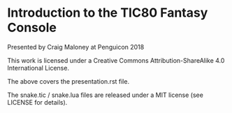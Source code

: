 # Introduction to the TIC80 Fantasy Console

Presented by Craig Maloney at Penguicon 2018

This work is licensed under a Creative Commons Attribution-ShareAlike 4.0 International License.

The above covers the presentation.rst file.

The snake.tic / snake.lua files are released under a MIT license (see LICENSE for details).
